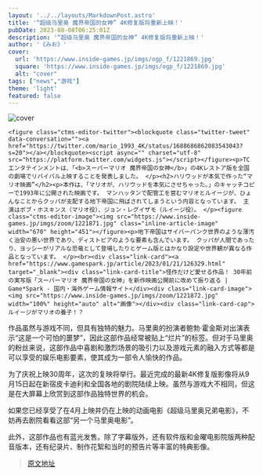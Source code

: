 ```yaml
---
layout: '../../layouts/MarkdownPost.astro'
title: '“超级马里奥 魔界帝国的女神” 4K修复版将重新上映！'
pubDate: 2023-08-08T06:25:01Z
description: '“超级马里奥 魔界帝国的女神” 4K修复版将重新上映！'
author: '《みお》'
cover:
  url: 'https://www.inside-games.jp/imgs/ogp_f/1221869.jpg'
  square: 'https://www.inside-games.jp/imgs/ogp_f/1221869.jpg'
  alt: "cover"
tags: ["news","游戏"]
theme: 'light'
featured: false
---
```


![cover](https://www.inside-games.jp/imgs/ogp_f/1221869.jpg)

    <figure class="ctms-editor-twitter"><blockquote class="twitter-tweet" data-conversation=""><a href="https://twitter.com/mario_1993_4K/status/1688686862083543043?s=20"></a></blockquote><script async="" charset="utf-8" src="https://platform.twitter.com/widgets.js"></script></figure><p>TCエンタテインメントは、「<b>スーパーマリオ 魔界帝国の女神</b>」の4Kレストア版を全国の劇場でリバイバル上映することを発表しました。 </p><h2>ハリウッドが本気で作った“マリオ映画”</h2><p>本作は、「マリオが、ハリウッドを本気にさせちゃった。」のキャッチコピーで1993年に公開された映画です。 マンハッタンで配管工を営むマリオとルイージが、ひょんなことからクッパが支配する地下帝国に飛ばされてしまうという内容となっています。 主演はボブ・ホスキンス（マリオ役）、ジョン・レグイザモ（ルイージ役）。 </p><figure class="ctms-editor-image"><img src="https://www.inside-games.jp/imgs/zoom/1221871.jpg" class="inline-article-image" width="670" height="451"></figure><p>地下帝国はサイバーパンク世界のような薄汚く治安の悪い世界であり、ディストピアのような要素も含んでいます。 クッパが人間であったり、ヨッシーがリアルな恐竜として登場したりとゲーム版とはかなり設定や世界観が異なる作品となっています。 </p><br><div class="link-card"><a href="https://www.gamespark.jp/article/2023/01/21/126329.html" target="_blank"><div class="link-card-title">怪作だけど愛せる作品！ 30年前の実写版「スーパーマリオ 魔界帝国の女神」を新作映画公開前に改めて振り返る | Game*Spark - 国内・海外ゲーム情報サイト</div><div class="link-card-image"><img src="https://www.inside-games.jp/imgs/zoom/1221872.jpg" width="100%" height="auto" alt="画像"></div><div class="link-card-cap">ルイージがマリオの養子！？
作品虽然与游戏不同，但具有独特的魅力。马里奥的扮演者鲍勃·霍金斯对出演表示“这是一个可怕的噩梦”，因此这部作品经常被贴上“烂片”的标签。但对于马里奥的粉丝来说，这部作品中喜剧和激烈场景的吸引力以及游戏元素的融入方式等都是可以享受的娱乐电影要素，使其成为一部令人愉快的作品。

为了庆祝上映30周年，这次的复映将举行。最近完成的最新4K修复版影像将从9月15日起在新宿皮卡迪利和全国各地的剧院陆续上映。虽然与游戏大不相同，但这是在大屏幕上欣赏到这部作品独特世界的机会。

如果您已经享受了在4月上映并仍在上映的动画电影《超级马里奥兄弟电影》，不妨再去剧院看看这部“另一个马里奥电影”。

此外，这部作品也有蓝光发售。除了字幕版外，还有软件版和金曜电影院版两种配音版本，还有纪录片、制作花絮和当时的预告片等丰富的特典影像。

>[原文地址](https://www.inside-games.jp/article/2023/08/08/147705.html)  